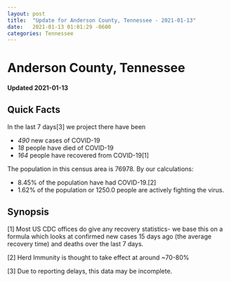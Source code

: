 ```yaml
---
layout: post
title:  "Update for Anderson County, Tennessee - 2021-01-13"
date:   2021-01-13 01:01:29 -0600
categories: Tennessee
---
```


# Anderson County, Tennessee
#### Updated 2021-01-13

## Quick Facts

In the last 7 days[3] we project there have been
- *490* new cases of COVID-19
- *18* people have died of COVID-19
- *164* people have recovered from COVID-19[1]

The population in this census area is 76978. By our calculations:
- 8.45% of the population have had COVID-19.[2]
- 1.62% of the population or 1250.0 people are actively fighting the virus.

## Synopsis




[1] Most US CDC offices do give any recovery statistics- we base this on a formula which looks at confirmed new cases
15 days ago (the average recovery time) and deaths over the last 7 days.

[2] Herd Immunity is thought to take effect at around ~70-80%

[3] Due to reporting delays, this data may be incomplete.
 
    